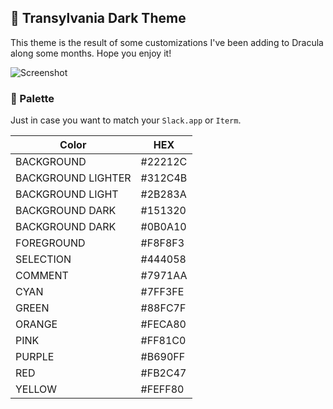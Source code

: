 ## 🦇 Transylvania Dark Theme

This theme is the result of some customizations I've been adding to Dracula along some months. Hope you enjoy it!

![Screenshot](https://raw.githubusercontent.com/matheusps/transylvania/master/screenshot.png)

### 🎨 Palette

Just in case you want to match your `Slack.app` or `Iterm`.

| Color              | HEX     |
|--------------------|---------|
| BACKGROUND         | #22212C |
| BACKGROUND LIGHTER | #312C4B |
| BACKGROUND LIGHT   | #2B283A |
| BACKGROUND DARK    | #151320 |
| BACKGROUND DARK    | #0B0A10 |
| FOREGROUND         | #F8F8F3 |
| SELECTION          | #444058 |
| COMMENT            | #7971AA |
| CYAN               | #7FF3FE |
| GREEN              | #88FC7F |
| ORANGE             | #FECA80 |
| PINK               | #FF81C0 |
| PURPLE             | #B690FF |
| RED                | #FB2C47 |
| YELLOW             | #FEFF80 |
